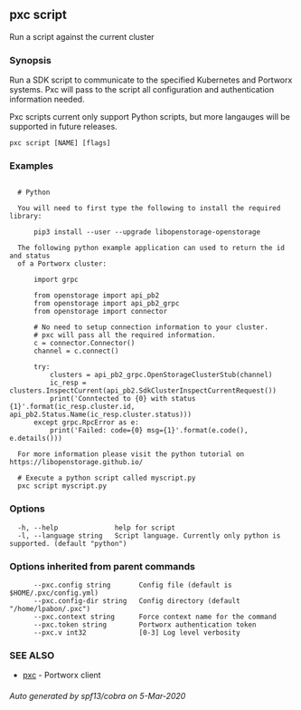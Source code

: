## pxc script

Run a script against the current cluster

### Synopsis


Run a SDK script to communicate to the specified Kubernetes and Portworx systems.
Pxc will pass to the script all configuration and authentication information needed.

Pxc scripts current only support Python scripts, but more langauges will be supported
in future releases.



```
pxc script [NAME] [flags]
```

### Examples

```

  # Python

  You will need to first type the following to install the required library:

      pip3 install --user --upgrade libopenstorage-openstorage

  The following python example application can used to return the id and status
  of a Portworx cluster:

      import grpc

      from openstorage import api_pb2
      from openstorage import api_pb2_grpc
      from openstorage import connector

      # No need to setup connection information to your cluster.
      # pxc will pass all the required information.
      c = connector.Connector()
      channel = c.connect()

      try:
          clusters = api_pb2_grpc.OpenStorageClusterStub(channel)
          ic_resp = clusters.InspectCurrent(api_pb2.SdkClusterInspectCurrentRequest())
          print('Conntected to {0} with status {1}'.format(ic_resp.cluster.id, api_pb2.Status.Name(ic_resp.cluster.status)))
      except grpc.RpcError as e:
          print('Failed: code={0} msg={1}'.format(e.code(), e.details()))

  For more information please visit the python tutorial on https://libopenstorage.github.io/

  # Execute a python script called myscript.py
  pxc script myscript.py
```

### Options

```
  -h, --help              help for script
  -l, --language string   Script language. Currently only python is supported. (default "python")
```

### Options inherited from parent commands

```
      --pxc.config string       Config file (default is $HOME/.pxc/config.yml)
      --pxc.config-dir string   Config directory (default "/home/lpabon/.pxc")
      --pxc.context string      Force context name for the command
      --pxc.token string        Portworx authentication token
      --pxc.v int32             [0-3] Log level verbosity
```

### SEE ALSO

* [pxc](pxc.md)	 - Portworx client

###### Auto generated by spf13/cobra on 5-Mar-2020

